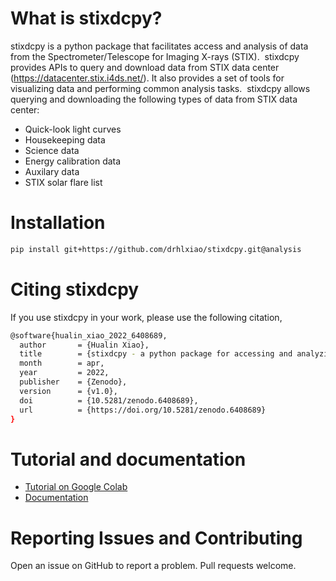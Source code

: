 # What is stixdcpy? 
stixdcpy is a python package that facilitates access and analysis of data from the Spectrometer/Telescope for Imaging X-rays (STIX). 
stixdcpy provides APIs to query and download data from STIX data center (https://datacenter.stix.i4ds.net/). It also provides a set of tools for visualizing data and performing common analysis tasks. 
stixdcpy allows querying and downloading the following types of data from STIX data center:

- Quick-look light curves
- Housekeeping data
- Science data
- Energy calibration data
- Auxilary data
- STIX solar flare list



# Installation
```sh 
pip install git+https://github.com/drhlxiao/stixdcpy.git@analysis

```
# Citing stixdcpy
If you use stixdcpy in your work, please use the following citation,
```sh
@software{hualin_xiao_2022_6408689,
  author       = {Hualin Xiao},
  title        = {stixdcpy - a python package for accessing and analyzing STIX data},
  month        = apr,
  year         = 2022,
  publisher    = {Zenodo},
  version      = {v1.0},
  doi          = {10.5281/zenodo.6408689},
  url          = {https://doi.org/10.5281/zenodo.6408689}
}
```
# Tutorial and documentation

- [Tutorial on Google Colab](https://colab.research.google.com/drive/17fQfbWjL0s0TpblbPL1Ysy_zFXj40FBf?usp=sharing)
- [Documentation](https://drhlxiao.github.io/stixdcpy/)
# Reporting Issues and Contributing
Open an issue on GitHub to report a problem. Pull requests welcome.
